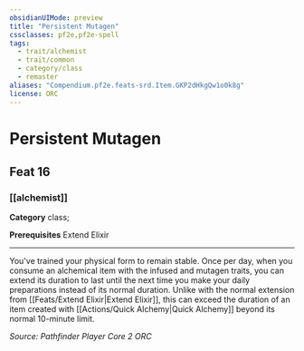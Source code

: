 ```yaml
---
obsidianUIMode: preview
title: "Persistent Mutagen"
cssclasses: pf2e,pf2e-spell
tags:
  - trait/alchemist
  - trait/common
  - category/class
  - remaster
aliases: "Compendium.pf2e.feats-srd.Item.GKP2dHkgQw1o0k8g"
license: ORC
---
```

# Persistent Mutagen
## Feat 16
### [[alchemist]]

**Category** class; 



**Prerequisites** Extend Elixir
* * *
You've trained your physical form to remain stable. Once per day, when you consume an alchemical item with the infused and mutagen traits, you can extend its duration to last until the next time you make your daily preparations instead of its normal duration. Unlike with the normal extension from [[Feats/Extend Elixir|Extend Elixir]], this can exceed the duration of an item created with [[Actions/Quick Alchemy|Quick Alchemy]] beyond its normal 10-minute limit.

*Source: Pathfinder Player Core 2*
*ORC*